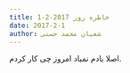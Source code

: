```yaml
---
title: خاطره روز 2017-2-1
date: 2017-2-1
author: شعبان محمد حسنی
---
```


اصلا یادم نمیاد امروز چی کار کردم.